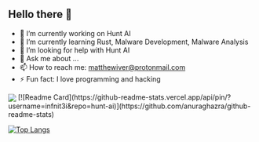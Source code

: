 ## Hello there 👋

- 🔭 I’m currently working on Hunt AI
- 🌱 I’m currently learning Rust, Malware Development, Malware Analysis
- 🤔 I’m looking for help with Hunt AI
- 💬 Ask me about ...
- 📫 How to reach me: matthewiver@protonmail.com
- ⚡ Fun fact: I love programming and hacking

<a>
  <img align="center" src="https://github-readme-stats.vercel.app/api?username=infinit3i&theme=gruvbox&show_icons=true" />
</a>
[![Readme Card](https://github-readme-stats.vercel.app/api/pin/?username=infnit3i&repo=hunt-ai)](https://github.com/anuraghazra/github-readme-stats)

[![Top Langs](https://github-readme-stats.vercel.app/api/top-langs/?username=infinit3i&theme=gruvbox&show_icons=true)](https://github.com/anuraghazra/github-readme-stats)

